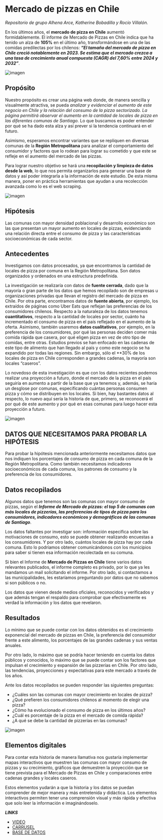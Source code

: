 # Mercado de pizzas en Chile
_Repositorio de grupo Alhena Arce, Katherine Bobadilla y Rocío Villalón._

En los últimos años, el **mercado de pizza en Chile** aumentó formidablemente. El informe de Mercado de Pizzas en Chile indica que ha tenido un alza de **105%** en el último año, transformándose en una de las comidas predilectas por los chilenos: _**“El tamaño del mercado de pizza en Chile creció notablemente en 2023. Se estima que el mercado crezca a una tasa de crecimiento anual compuesta (CAGR) del 7,60% entre 2024 y 2032”**_. 

![imagen](https://arteflame.com/cdn/shop/articles/The_10_Best_Pizza_Toppings_and_Why_They_Reign_Supreme.webp?v=1717620006&width=1600)

## Propósito

Nuestro propósito es crear una página web donde, de manera sencilla y visualmente atractiva, se pueda _analizar y evidenciar el aumento de este negocio en Chile y la relación del consumo de la pizza sectorizado. La página permitirá observar el aumento en la cantidad de locales de pizza en las diferentes comunas de Santiago._ Lo que buscamos es poder entender por qué se ha dado esta alza y así prever si la tendencia continuará en el futuro.  

Asimismo, esperamos encontrar variantes que se repliquen en diversas comunas de la **Región Metropolitana** para analizar el comportamiento del consumidor y factores que lo rodean para lograr su cometido y que este se refleje en el aumento del mercado de las pizzas. 

Para lograr nuestro objetivo se hará una **recopilación y limpieza de datos desde la web**, lo que nos permita organizarlos para generar una base de datos y así poder integrarla a la información de este estudio. De esta misma manera, poner en práctica herramientas que ayudan a una recolección avanzada como lo es el web scraping. 

![imagen](https://encrypted-tbn0.gstatic.com/images?q=tbn:ANd9GcToj4vpywK_kMhJ-BtBTl2-bUh47t7rgKP4Q8nincwNOq6vl_k8-TUa3ZNtxfmuQleZAYA&usqp=CAU)

## Hipótesis
Las comunas con mayor densidad poblacional y desarrollo económico son las que presentan un mayor aumento en locales de pizzas, evidenciando una relación directa entre el consumo de pizza y las características socioeconómicas de cada sector. 

## Antecedentes ##
Investigamos con datos procesados, ya que encontramos la cantidad de locales de pizza por comuna en la Región Metropolitana. Son datos organizados y ordenados en una estructura predefinida. 

La investigación se realizaría con datos de **fuente cerrada**, dado que la mayoría o gran parte de los datos que hemos recopilado son de empresas u organizaciones privadas que llevan el registro del mercado de pizza en Chile. Por otra parte, encontramos datos de **fuente abierta**, por ejemplo, los extraídos de páginas como Uber Eats que reflejan las preferencias de los consumidores chilenos. Respecto a la naturaleza de los datos tenemos **cuantitativos**, respecto a la cantidad de locales por sector, cuánto ha incrementado el consumo de pizza en el país reflejado en el aumento de la oferta. Asimismo, también usaremos **datos cualitativos**, por ejemplo, en la preferencia de los consumidores, por qué las personas deciden comer más comida rápida que casera, por qué eligen pizza en vez de otro tipo de comidas, entre otras. 
Estudios previos se han enfocado en las cadenas de este tipo de alimento que han llegado al país y como este negocio se ha expandido por todas las regiones. Sin embargo, sólo el **30% de los locales de pizza en Chile corresponden a grandes cadenas, la mayoría son locales “caseros”. 

Lo novedoso de esta investigación es que con los datos recientes podemos realizar una proyección a futuro, donde el mercado de la pizza en el país seguiría en aumento a partir de la base que ya tenemos y, además, se haría un desglose por comunas, especificando cuántas personas consumen pizza y cómo se distribuyen en los locales. Si bien, hay bastantes datos al respecto, lo nuevo aquí sería la historia de que, primero, se reconocerá el por qué de este aumento y por qué en esas comunas para luego hacer esta proyección a futuro.  

![imagen](https://tb-static.uber.com/prod/image-proc/processed_images/2348f27eb97ba88f11060d8c50f0969b/9b3aae4cf90f897799a5ed357d60e09d.jpeg)

## DATOS QUE NECESITAMOS PARA PROBAR LA HIPÓTESIS ##

Para probar la hipótesis mencionada anteriormente necesitamos datos que nos indiquen los porcentajes de consumo de pizza en cada comuna de la Región Metropolitana. Como también necesitamos indicadores socioeconómicos de cada comuna, los patrones de consumo y la preferencia de los consumidores. 

## Datos recopilados ##

Algunos datos que tenemos son las comunas con mayor consumo de pizzas, según el _**Informe de Mercado de pizzas: el top 5 de comunas con más locales de pizzerías, las preferencias de tipos de pizza para los consumidores, indicadores económicos y demográficos de las comunas de Santiago**_.

Los datos faltantes por investigar son: información específica sobre las motivaciones de consumo, esto se puede obtener realizando encuestas a los consumidores. Y por otro lado, cuántos locales de pizza hay por cada comuna. Esto lo podríamos obtener comunicándonos con los municipios para saber si tienen esa información recolectada en su comuna. 

Si bien el Informe de **Mercado de Pizzas en Chile** tiene varios datos relevantes publicados, el informe completo es privado, por lo que ya les mandamos un mail solicitando el informe. Por otro lado, si contactamos a las municipalidades, les estaríamos preguntando por datos que no sabemos si son públicos o no.  

Los datos que vienen desde medios oficiales, reconocidos y verificados y que además tengan el respaldo para comprobar que efectivamente es verdad la información y los datos que revelaron.  

## Resultados ##

Lo mínimo que se puede contar con los datos obtenidos es el crecimiento exponencial del mercado de pizzas en Chile, la preferencia del consumidor frente a este alimento, los porcentajes de las grandes cadenas y sus ventas anuales. 

Por otro lado, lo máximo que se podría hacer teniendo en cuenta los datos públicos y conocidos, lo máximo que se puede contar son los factores que impulsan el crecimiento y expansión de las pizzerías en Chile. Por otro lado, las tendencias, proyecciones y expectativas para este mercado a través de los años. 

Ante los datos recopilados se pueden responder las siguientes preguntas:

- ¿Cuáles son las comunas con mayor crecimiento en locales de pizza? 
- ¿Qué prefieren los consumidores chilenos al momento de elegir una pizza?
- ¿Cómo ha evolucionado el consumo de pizza en los últimos años? 
- ¿Cuál es porcentaje de la pizza en el mercado de comida rápida? 
- ¿A qué se debe la cantidad de pizzerías en las comunas?

![imagen](https://newluxbrand.com/wp-content/uploads/2022/01/pizza-jamo%CC%81n-y-queso-Newlux-1536x1536-optimized.jpg)


## Elementos digitales

Para contar esta historia de manera llamativa nos gustaría implementar mapas interactivos que muestren las comunas con mayor consumo de pizzas y su crecimiento, gráficos que demuestren la proyección que se tiene prevista para el Mercado de Pizzas en Chile y comparaciones entre cadenas grandes y locales caseros. 

Estos elementos yudarán a que la historia y los datos se puedan comprender de mejor manera y más entretenida y didáctica. Los elementos interactivos permiten tener una comprensión visual y más rápida y efectiva que solo leer la información e imaginándoselo.  

_**LINKS**_

- [VIDEO](https://youtu.be/OU87OP8wC5w)
- [CARRUSEL](https://www.canva.com/design/DAGPv6Dmdko/_AM5tx9WzqInHW5z-GUl1A/edit?utm_content=DAGPv6Dmdko&utm_campaign=designshare&utm_medium=link2&utm_source=sharebutton)
- [BASE DE DATOS](https://www.informesdeexpertos.com/informes/mercado-de-pizza-en-chile)
